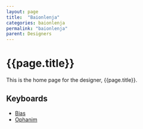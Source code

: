 ```yaml
---
layout: page
title:  "Baionlenja"
categories: baionlenja
permalink: "baionlenja"
parent: Designers
---
```

# {{page.title}}

This is the home page for the designer, {{page.title}}.

## Keyboards

- [Bias](/baionlenja/bias)
- [Ophanim](/baionlenja/ophanim)
